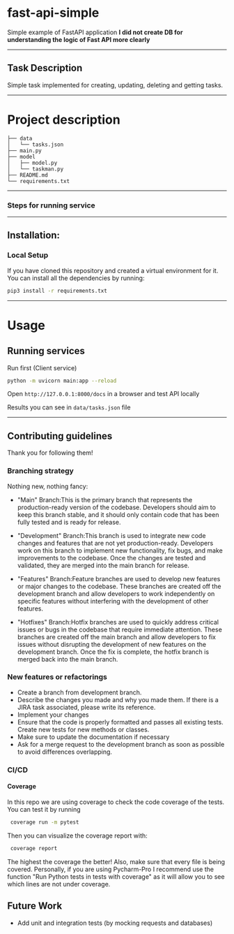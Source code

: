 # fast-api-simple
Simple example of FastAPI application
**I did not create DB for understanding the logic of Fast API more clearly**

***
## Task Description
Simple task implemented for creating, updating, deleting and getting tasks.
***

# Project description
```
├── data
│   └── tasks.json
├── main.py
├── model
│   ├── model.py
│   └── taskman.py
├── README.md
└── requirements.txt
```
***
### Steps for running service
***
## Installation:
### Local Setup
If you have cloned this repository and created a virtual environment for it. You can install all the dependencies by running:
``` bash
pip3 install -r requirements.txt
```

***
# Usage
## Running services
Run first (Client service)
``` bash
python -m uvicorn main:app --reload
```
Open ```http://127.0.0.1:8000/docs``` in a browser and test API locally

Results you can see in ```data/tasks.json``` file
***
## Contributing guidelines
Thank you for following them!

### Branching strategy
Nothing new, nothing fancy:
* "Main" Branch:This is the primary branch that represents the production-ready version of the codebase. Developers 
should aim to keep this branch stable, and it should only contain code that has been fully tested and is ready
for release.

* "Development" Branch:This branch is used to integrate new code changes and features that are not yet production-ready.
Developers work on this branch to implement new functionality, fix bugs, and make improvements to the codebase. 
Once the changes are tested and validated, they are merged into the main branch for release.

* "Features" Branch:Feature branches are used to develop new features or major changes to the codebase. These 
branches are created off the development branch and allow developers to work independently on specific features 
without interfering with the development of other features.

* "Hotfixes" Branch:Hotfix branches are used to quickly address critical issues or bugs in the codebase that require
immediate attention. These branches are created off the main branch and allow developers to fix issues without
disrupting the development of new features on the development branch. Once the fix is complete, the hotfix branch is
merged back into the main branch.

### New features or refactorings
- Create a branch from development branch.
- Describe the changes you made and why you made them. If there is a JIRA task associated, please  write its reference.
- Implement your changes
- Ensure that the code is properly formatted and passes all existing tests. Create new tests for new methods or classes.
- Make sure to update the documentation if necessary
- Ask for a merge request to the development branch as soon as possible to avoid differences overlapping.

### CI/CD
#### Coverage
In this repo we are using coverage to check the code coverage of the tests. You can test it by running
``` bash
 coverage run -m pytest 
```
Then you can visualize the coverage report with:
``` bash
 coverage report
```
The highest the coverage the better! Also, make sure that every file is being covered.
Personally, if you are using Pycharm-Pro I recommend use the function "Run Python tests in tests with coverage" as it 
will allow you to see which lines are not under coverage.

## Future Work
- Add unit and integration tests (by mocking requests and databases)
